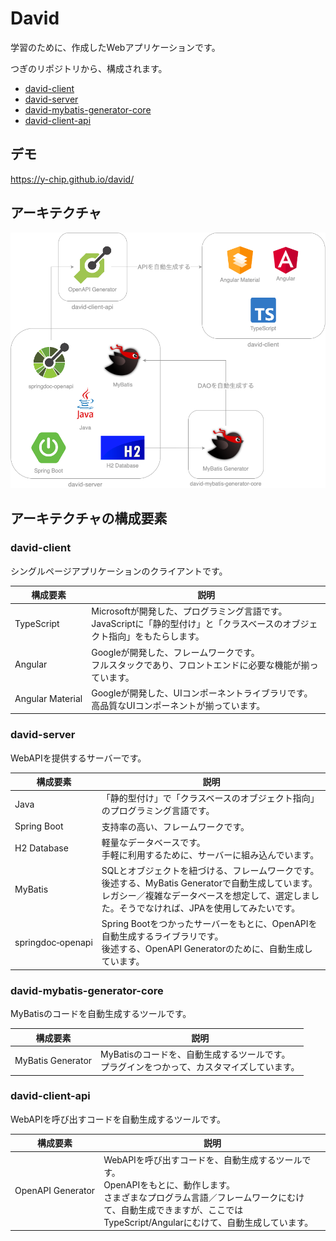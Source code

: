 # David

学習のために、作成したWebアプリケーションです。

つぎのリポジトリから、構成されます。

- [david-client](https://github.com/y-chip/david-client)
- [david-server](https://github.com/y-chip/david-server)
- [david-mybatis-generator-core](https://github.com/y-chip/david-mybatis-generator-core)
- [david-client-api](https://github.com/y-chip/david-client-api)

## デモ

https://y-chip.github.io/david/

## アーキテクチャ

![architecture](image/architecture.png)

## アーキテクチャの構成要素

### david-client

シングルページアプリケーションのクライアントです。

| 構成要素                | 説明                                                                                                          |
| --------------------- | ------------------------------------------------------------------------------------------------------------- |
| TypeScript            | Microsoftが開発した、プログラミング言語です。<br>JavaScriptに「静的型付け」と「クラスベースのオブジェクト指向」をもたらします。 |
| Angular               | Googleが開発した、フレームワークです。<br>フルスタックであり、フロントエンドに必要な機能が揃っています。                      |
| Angular&#160;Material | Googleが開発した、UIコンポーネントライブラリです。<br>高品質なUIコンポーネントが揃っています。                              |

### david-server

WebAPIを提供するサーバーです。

| 構成要素                  | 説明                                                              |
| ----------------------- | ----------------------------------------------------------------- |
| Java                    | 「静的型付け」で「クラスベースのオブジェクト指向」のプログラミング言語です。   |
| Spring&#160;Boot        | 支持率の高い、フレームワークです。                                      |
| H2&#160;Database        | 軽量なデータベースです。<br>手軽に利用するために、サーバーに組み込んでいます。 |
| MyBatis                 | SQLとオブジェクトを紐づける、フレームワークです。<br>後述する、MyBatis Generatorで自動生成しています。<br>レガシー／複雑なデータベースを想定して、選定しました。そうでなければ、JPAを使用してみたいです。 |
| springdoc&#8209;openapi | Spring Bootをつかったサーバーをもとに、OpenAPIを自動生成するライブラリです。<br>後述する、OpenAPI Generatorのために、自動生成しています。 |

### david-mybatis-generator-core

MyBatisのコードを自動生成するツールです。

| 構成要素                 | 説明                                                                              |
| ---------------------- | --------------------------------------------------------------------------------- |
| MyBatis&#160;Generator | MyBatisのコードを、自動生成するツールです。<br>プラグインをつかって、カスタマイズしています。 |

### david-client-api

WebAPIを呼び出すコードを自動生成するツールです。

| 構成要素                 | 説明 |
| ---------------------- | ---- |
| OpenAPI&#160;Generator | WebAPIを呼び出すコードを、自動生成するツールです。<br>OpenAPIをもとに、動作します。<br>さまざまなプログラム言語／フレームワークにむけて、自動生成できますが、ここではTypeScript/Angularにむけて、自動生成しています。 |
